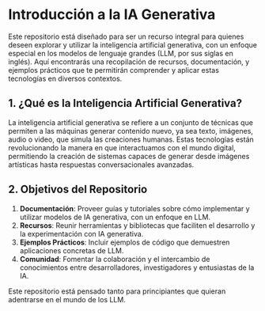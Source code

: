 # Introducción a la IA Generativa

Este repositorio está diseñado para ser un recurso integral para quienes deseen explorar y utilizar la inteligencia artificial generativa, con un enfoque especial en los modelos de lenguaje grandes (LLM, por sus siglas en inglés). Aquí encontrarás una recopilación de recursos, documentación, y ejemplos prácticos que te permitirán comprender y aplicar estas tecnologías en diversos contextos.

## 1. ¿Qué es la Inteligencia Artificial Generativa?

La inteligencia artificial generativa se refiere a un conjunto de técnicas que permiten a las máquinas generar contenido nuevo, ya sea texto, imágenes, audio o video, que simula las creaciones humanas. Estas tecnologías están revolucionando la manera en que interactuamos con el mundo digital, permitiendo la creación de sistemas capaces de generar desde imágenes artísticas hasta respuestas conversacionales avanzadas.

## 2. Objetivos del Repositorio

1. **Documentación**: Proveer guías y tutoriales  sobre cómo implementar y utilizar modelos de IA generativa, con un enfoque en LLM.
2. **Recursos**: Reunir herramientas y bibliotecas que faciliten el desarrollo y la experimentación con IA generativa.
3. **Ejemplos Prácticos**: Incluir ejemplos de código que demuestren aplicaciones concretas de LLM.
4. **Comunidad**: Fomentar la colaboración y el intercambio de conocimientos entre desarrolladores, investigadores y entusiastas de la IA.

Este repositorio está pensado tanto para principiantes que quieran adentrarse en el mundo de los LLM.

